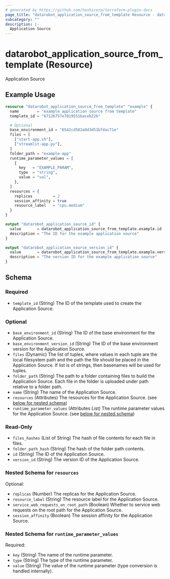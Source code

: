```yaml
---
# generated by https://github.com/hashicorp/terraform-plugin-docs
page_title: "datarobot_application_source_from_template Resource - datarobot"
subcategory: ""
description: |-
  Application Source
---
```


# datarobot_application_source_from_template (Resource)

Application Source

## Example Usage

```terraform
resource "datarobot_application_source_from_template" "example" {
  name        = "example application source from template"
  template_id = "67126757e7819551baceb22b"

  # Optional
  base_environment_id = "6542cd582a9d3d51bf4ac71e"
  files = [
    ["start-app.sh"],
    ["streamlit-app.py"],
  ]
  folder_path = "example-app"
  runtime_parameter_values = [
    {
      key   = "EXAMPLE_PARAM",
      type  = "string",
      value = "val",
    },
  ]
  resources = {
    replicas         = 2
    session_affinity = true
    resource_label   = "cpu.medium"
  }
}

output "datarobot_application_source_id" {
  value       = datarobot_application_source_from_template.example.id
  description = "The ID for the example application source"
}

output "datarobot_application_source_version_id" {
  value       = datarobot_application_source_from_template.example.version_id
  description = "The version ID for the example application source"
}
```

<!-- schema generated by tfplugindocs -->
## Schema

### Required

- `template_id` (String) The ID of the template used to create the Application Source.

### Optional

- `base_environment_id` (String) The ID of the base environment for the Application Source.
- `base_environment_version_id` (String) The ID of the base environment version for the Application Source.
- `files` (Dynamic) The list of tuples, where values in each tuple are the local filesystem path and the path the file should be placed in the Application Source. If list is of strings, then basenames will be used for tuples.
- `folder_path` (String) The path to a folder containing files to build the Application Source. Each file in the folder is uploaded under path relative to a folder path.
- `name` (String) The name of the Application Source.
- `resources` (Attributes) The resources for the Application Source. (see [below for nested schema](#nestedatt--resources))
- `runtime_parameter_values` (Attributes List) The runtime parameter values for the Application Source. (see [below for nested schema](#nestedatt--runtime_parameter_values))

### Read-Only

- `files_hashes` (List of String) The hash of file contents for each file in files.
- `folder_path_hash` (String) The hash of the folder path contents.
- `id` (String) The ID of the Application Source.
- `version_id` (String) The version ID of the Application Source.

<a id="nestedatt--resources"></a>
### Nested Schema for `resources`

Optional:

- `replicas` (Number) The replicas for the Application Source.
- `resource_label` (String) The resource label for the Application Source.
- `service_web_requests_on_root_path` (Boolean) Whether to service web requests on the root path for the Application Source.
- `session_affinity` (Boolean) The session affinity for the Application Source.


<a id="nestedatt--runtime_parameter_values"></a>
### Nested Schema for `runtime_parameter_values`

Required:

- `key` (String) The name of the runtime parameter.
- `type` (String) The type of the runtime parameter.
- `value` (String) The value of the runtime parameter (type conversion is handled internally).
